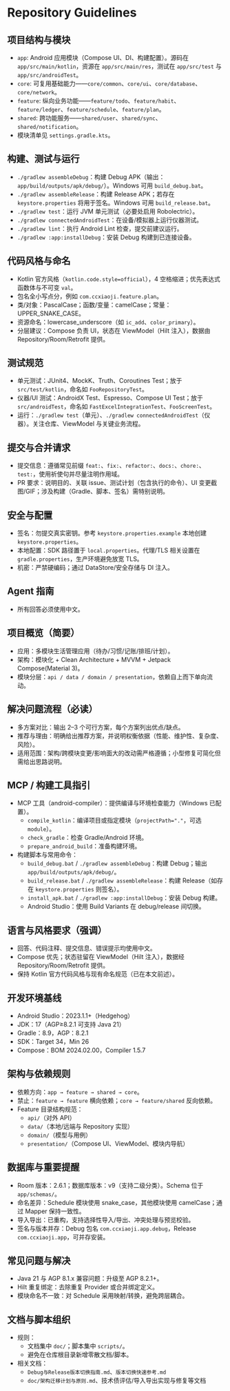 # Repository Guidelines

## 项目结构与模块
- `app`: Android 应用模块（Compose UI、DI、构建配置）。源码在 `app/src/main/kotlin`，资源在 `app/src/main/res`，测试在 `app/src/test` 与 `app/src/androidTest`。
- `core`: 可复用基础能力——`core/common`、`core/ui`、`core/database`、`core/network`。
- `feature`: 纵向业务功能——`feature/todo`、`feature/habit`、`feature/ledger`、`feature/schedule`、`feature/plan`。
- `shared`: 跨功能服务——`shared/user`、`shared/sync`、`shared/notification`。
- 模块清单见 `settings.gradle.kts`。

## 构建、测试与运行
- `./gradlew assembleDebug`：构建 Debug APK（输出：`app/build/outputs/apk/debug/`）。Windows 可用 `build_debug.bat`。
- `./gradlew assembleRelease`：构建 Release APK；若存在 `keystore.properties` 将用于签名。Windows 可用 `build_release.bat`。
- `./gradlew test`：运行 JVM 单元测试（必要处启用 Robolectric）。
- `./gradlew connectedAndroidTest`：在设备/模拟器上运行仪器测试。
- `./gradlew lint`：执行 Android Lint 检查，提交前建议运行。
- `./gradlew :app:installDebug`：安装 Debug 构建到已连接设备。

## 代码风格与命名
- Kotlin 官方风格（`kotlin.code.style=official`），4 空格缩进；优先表达式函数体与不可变 `val`。
- 包名全小写点分，例如 `com.ccxiaoji.feature.plan`。
- 类/对象：PascalCase；函数/变量：camelCase；常量：UPPER_SNAKE_CASE。
- 资源命名：lowercase_underscore（如 `ic_add`、`color_primary`）。
- 分层建议：Compose 负责 UI，状态在 ViewModel（Hilt 注入），数据由 Repository/Room/Retrofit 提供。

## 测试规范
- 单元测试：JUnit4、MockK、Truth、Coroutines Test；放于 `src/test/kotlin`，命名如 `FooRepositoryTest`。
- 仪器/UI 测试：AndroidX Test、Espresso、Compose UI Test；放于 `src/androidTest`，命名如 `FastExcelIntegrationTest`、`FooScreenTest`。
- 运行：`./gradlew test`（单元）、`./gradlew connectedAndroidTest`（仪器）。关注仓库、ViewModel 与关键业务流程。

## 提交与合并请求
- 提交信息：遵循常见前缀 `feat:`、`fix:`、`refactor:`、`docs:`、`chore:`、`test:`，使用祈使句并尽量注明作用域。
- PR 要求：说明目的、关联 issue、测试计划（包含执行的命令）、UI 变更截图/GIF；涉及构建（Gradle、脚本、签名）需特别说明。

## 安全与配置
- 签名：勿提交真实密钥。参考 `keystore.properties.example` 本地创建 `keystore.properties`。
- 本地配置：SDK 路径置于 `local.properties`。代理/TLS 相关设置在 `gradle.properties`，生产环境避免放宽 TLS。
- 机密：严禁硬编码；通过 DataStore/安全存储与 DI 注入。

## Agent 指南
- 所有回答必须使用中文。

## 项目概览（简要）
- 应用：多模块生活管理应用（待办/习惯/记账/排班/计划）。
- 架构：模块化 + Clean Architecture + MVVM + Jetpack Compose(Material 3)。
- 模块分层：`api / data / domain / presentation`，依赖自上而下单向流动。

## 解决问题流程（必读）
- 多方案对比：输出 2–3 个可行方案，每个方案列出优点/缺点。
- 推荐与理由：明确给出推荐方案，并说明权衡依据（性能、维护性、复杂度、风险）。
- 适用范围：架构/跨模块变更/影响面大的改动需严格遵循；小型修复可简化但需给出思路说明。

## MCP / 构建工具指引
- MCP 工具（android-compiler）：提供编译与环境检查能力（Windows 已配置）。
  - `compile_kotlin`：编译项目或指定模块（`projectPath="."`，可选 `module`）。
  - `check_gradle`：检查 Gradle/Android 环境。
  - `prepare_android_build`：准备构建环境。
- 构建脚本与常用命令：
  - `build_debug.bat` / `./gradlew assembleDebug`：构建 Debug；输出 `app/build/outputs/apk/debug/`。
  - `build_release.bat` / `./gradlew assembleRelease`：构建 Release（如存在 `keystore.properties` 则签名）。
  - `install_apk.bat` / `./gradlew :app:installDebug`：安装 Debug 构建。
  - Android Studio：使用 Build Variants 在 debug/release 间切换。

## 语言与风格要求（强调）
- 回答、代码注释、提交信息、错误提示均使用中文。
- Compose 优先；状态驻留在 ViewModel（Hilt 注入），数据经 Repository/Room/Retrofit 提供。
- 保持 Kotlin 官方代码风格与现有命名规范（已在本文前述）。

## 开发环境基线
- Android Studio：2023.1.1+（Hedgehog）
- JDK：17（AGP≥8.2.1 可支持 Java 21）
- Gradle：8.9，AGP：8.2.1
- SDK：Target 34，Min 26
- Compose：BOM 2024.02.00，Compiler 1.5.7

## 架构与依赖规则
- 依赖方向：`app → feature → shared → core`。
- 禁止：`feature → feature` 横向依赖；`core → feature/shared` 反向依赖。
- Feature 目录结构规范：
  - `api/`（对外 API）
  - `data/`（本地/远端与 Repository 实现）
  - `domain/`（模型与用例）
  - `presentation/`（Compose UI、ViewModel、模块内导航）

## 数据库与重要提醒
- Room 版本：2.6.1；数据库版本：v9（支持二级分类）。Schema 位于 `app/schemas/`。
- 命名差异：Schedule 模块使用 snake_case，其他模块使用 camelCase；通过 Mapper 保持一致性。
- 导入导出：已重构，支持选择性导入/导出、冲突处理与预览校验。
- 签名与版本并存：Debug 包名 `com.ccxiaoji.app.debug`，Release `com.ccxiaoji.app`，可并存安装。

## 常见问题与解决
- Java 21 与 AGP 8.1.x 兼容问题：升级至 AGP 8.2.1+。
- Hilt 重复绑定：去除重复 Provider 或合并绑定定义。
- 模块命名不一致：对 Schedule 采用映射/转换，避免跨层耦合。

## 文档与脚本组织
- 规则：
  - 文档集中 `doc/`；脚本集中 `scripts/`。
  - 避免在仓库根目录新增零散文档/脚本。
- 相关文档：
  - `Debug与Release版本切换指南.md`、`版本切换快速参考.md`
  - `doc/架构迁移计划与原则.md`、技术债评估/导入导出实现与修复等文档
